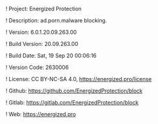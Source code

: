 ! Project: Energized Protection

! Description: ad.porn.malware blocking.

! Version: 6.0.1.20.09.263.00

! Build Version: 20.09.263.00

! Build Date: Sat, 19 Sep 20 00:06:16

! Version Code: 2630006

! License: CC BY-NC-SA 4.0, https://energized.pro/license

! Github: https://github.com/EnergizedProtection/block

! Gitlab: https://gitlab.com/EnergizedProtection/block


! Web: https://energized.pro
